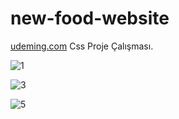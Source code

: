 # new-food-website

[udeming.com](https://udemig.com) Css Proje Çalışması.

![1](https://github.com/user-attachments/assets/32bc70a4-5527-492d-bd97-59eee38ff9ba)

![3](https://github.com/user-attachments/assets/be5eb1d1-2f55-45b4-93cd-031ab05e0b66)

![5](https://github.com/user-attachments/assets/c8b88480-c72f-4116-95f0-ad39ed5c4969)
